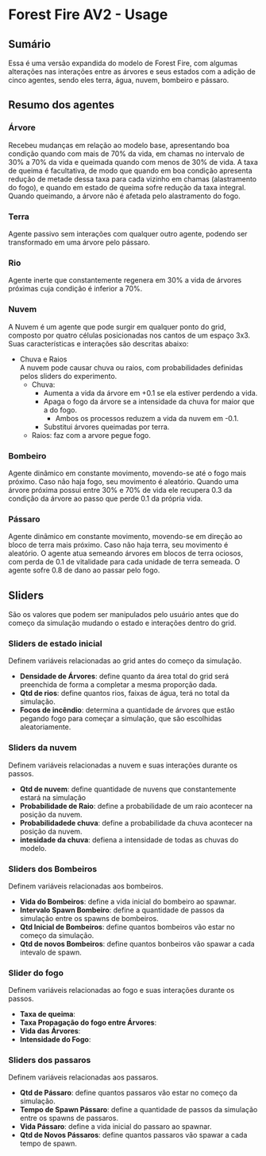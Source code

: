 # Forest Fire AV2 - Usage

## Sumário 
Essa é uma versão expandida do modelo de Forest Fire, com algumas alterações nas interações entre as árvores e seus estados com a adição de cinco agentes, sendo eles terra, água, nuvem, bombeiro e pássaro.
## Resumo dos agentes
### Árvore
Recebeu mudanças em relação ao modelo base, apresentando boa condição quando com mais de 70% da vida, em chamas no intervalo de 30% a 70% da vida e queimada quando com menos de 30% de vida. A taxa de queima é facultativa, de modo que quando em boa condição apresenta redução de metade dessa taxa para cada vizinho em chamas (alastramento do fogo), e quando em estado de queima sofre redução da taxa integral. Quando queimando, a árvore não é afetada pelo alastramento do fogo.
### Terra
Agente passivo sem interações com qualquer outro agente, podendo ser transformado em uma árvore pelo pássaro.
### Rio
Agente inerte que constantemente regenera em 30% a vida de árvores próximas cuja condição é inferior a 70%.
### Nuvem
A Nuvem é um agente que pode surgir em qualquer ponto do grid, composto por quatro células posicionadas nos cantos de um espaço 3x3. Suas características e interações são descritas abaixo:
- Chuva e Raios  
  A nuvem pode causar chuva ou raios, com probabilidades definidas pelos sliders do experimento.
  - Chuva:
    - Aumenta a vida da árvore em +0.1 se ela estiver perdendo a vida.
    - Apaga o fogo da árvore se a intensidade da chuva for maior que a do fogo.  
      - Ambos os processos reduzem a vida da nuvem em -0.1.
    - Substitui árvores queimadas por terra.
  - Raios: faz com a arvore pegue fogo.
 ### Bombeiro
Agente dinâmico em constante movimento, movendo-se até o fogo mais próximo. Caso não haja fogo, seu movimento é aleatório. Quando uma árvore  próxima possui entre 30% e 70% de vida ele recupera 0.3 da condição da árvore ao passo que perde 0.1 da própria vida.
### Pássaro
Agente dinâmico em constante movimento, movendo-se em direção ao bloco de terra mais próximo. Caso não haja terra, seu movimento é aleatório. O agente atua semeando árvores em blocos de terra ociosos, com perda de 0.1 de vitalidade para cada unidade de terra semeada. O agente sofre 0.8 de dano ao passar pelo fogo.

## Sliders
São os valores que podem ser manipulados pelo usuário antes que do começo da simulação mudando o estado e interações dentro do grid.

### Sliders de estado inicial
Definem variáveis relacionadas ao grid antes do começo da simulação.
- **Densidade de Árvores**: define quanto da área total do grid será preenchida de forma a completar a mesma proporção dada.
- **Qtd de rios**: define quantos rios, faixas de água, terá no total da simulação.
- **Focos de incêndio**: determina a quantidade de árvores que estão pegando fogo para começar a simulação, que são escolhidas aleatoriamente.

### Sliders da nuvem
Definem variáveis relacionadas a nuvem e suas interações durante os passos.
- **Qtd de nuvem**: define quantidade de nuvens que constantemente estará na simulação
- **Probabilidade de Raio**: define a probabilidade de um raio acontecer na posição da nuvem.
- **Probabilidadede chuva**: define  a probabilidade da chuva  acontecer na posição da nuvem.
- **intesidade da chuva**: defiena a intensidade de todas as chuvas do modelo.
  
### Sliders dos Bombeiros
Definem variáveis relacionadas aos bombeiros.
- **Vida do Bombeiros**: define a vida inicial do bombeiro ao spawnar.
- **Intervalo Spawn Bombeiro**: define a quantidade de passos da simulação entre os spawns de bombeiros.
- **Qtd Inicial de Bombeiros**: define quantos bombeiros vão estar no começo da simulação.
- **Qtd de novos Bombeiros**: define quantos bonbeiros vão spawar a cada intevalo de spawn.
  
### Slider do fogo
Definem variáveis relacionadas ao fogo e suas interações durante os passos.
- **Taxa de queima**:
- **Taxa Propagação do fogo entre Árvores**:
- **Vida das Árvores**:
- **Intensidade do Fogo**:

### Sliders dos passaros
Definem variáveis relacionadas aos passaros.
- **Qtd de Pássaro**: define quantos passaros vão estar no começo da simulação.
- **Tempo de Spawn Pássaro**: define a quantidade de passos da simulação entre os spawns de passaros.
- **Vida Pássaro**: define a vida inicial do passaro ao spawnar.
- **Qtd de Novos Pássaros**: define quantos passaros vão spawar a cada tempo de spawn.

